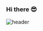 ### Hi there 😎
![header](https://capsule-render.vercel.app/api?type=cylinder&color=auto&height=100&section=header&text=Lee%20Hyun%20Seung&fontSize=30&descSize=30&animation=twinkling)
<!--
**gesal03/gesal03** is a ✨ _special_ ✨ repository because its `README.md` (this file) appears on your GitHub profile.

Here are some ideas to get you started:

- 🔭 I’m currently working on ...
- 🌱 I’m currently learning ...
- 👯 I’m looking to collaborate on ...
- 🤔 I’m looking for help with ...
- 💬 Ask me about ...
- 📫 How to reach me: ...
- 😄 Pronouns: ...
- ⚡ Fun fact: ...
-->
